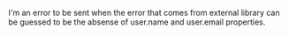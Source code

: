 I'm an error to be sent when the error that comes from external library can be guessed to be the absense of user.name and user.email properties.
